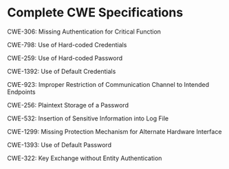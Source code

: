 

# Complete CWE Specifications

CWE-306: Missing Authentication for Critical Function

CWE-798: Use of Hard-coded Credentials

CWE-259: Use of Hard-coded Password

CWE-1392: Use of Default Credentials

CWE-923: Improper Restriction of Communication Channel to Intended Endpoints

CWE-256: Plaintext Storage of a Password

CWE-532: Insertion of Sensitive Information into Log File

CWE-1299: Missing Protection Mechanism for Alternate Hardware Interface

CWE-1393: Use of Default Password

CWE-322: Key Exchange without Entity Authentication
